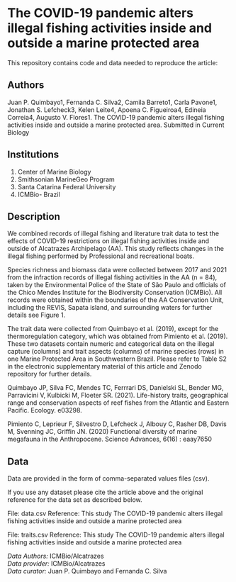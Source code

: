 # The COVID-19 pandemic alters illegal fishing activities inside and outside a marine protected area

This repository contains code and data needed to reproduce the article:

## Authors
Juan P. Quimbayo1, Fernanda C. Silva2, Camila Barreto1, Carla Pavone1, Jonathan S. Lefcheck3, Kelen Leite4, Apoena C. Figueiroa4, Edineia Correia4, Augusto V. Flores1. The COVID-19 pandemic alters illegal fishing activities inside and outside a marine protected area. Submitted in Current Biology 

## Institutions
 1. Center of Marine Biology    
 2. Smithsonian MarineGeo Program
 3. Santa Catarina Federal University   
 4. ICMBio- Brazil

## Description
We combined records of illegal fishing and literature trait data to test the effects of COVID-19 restrictions on illegal fishing activities inside and outside of Alcatrazes Archipelago (AA). This study reflects changes in the illegal fishing performed by Professional and recreational boats. 

Species richness and biomass data were collected between 2017 and 2021 from the infraction records of illegal fishing activities in the AA (n = 84), taken by the Environmental Police of the State of São Paulo and officials of the Chico Mendes Institute for the Biodiversity Conservation (ICMBio). All records were obtained within the boundaries of the AA Conservation Unit, including the REVIS, Sapata island, and surrounding waters for further details see Figure 1.  

The trait data were collected from Quimbayo et al. (2019), except for the thermoregulation category, which was obtained from Pimiento et al. (2019). These two datasets contain numeric and categorical data on the illegal capture (columns) and trait aspects (columns) of marine species (rows) in one Marine Protected Area in Southwestern Brazil. Please refer to Table S2 in the electronic supplementary material of this article and Zenodo repository for further details.

Quimbayo JP, Silva FC, Mendes TC, Ferrrari DS, Danielski SL, Bender MG, Parravicini V, Kulbicki M, Floeter SR. (2021). Life-history traits, geographical range and conservation aspects of reef fishes from the Atlantic and Eastern Pacific. Ecology. e03298.

Pimiento C, Leprieur F, Silvestro D, Lefcheck J, Albouy C, Rasher DB, Davis M, Svenning JC, Griffin JN. (2020) Functional diversity of marine megafauna in the Anthropocene. Science Advances, 6(16) : eaay7650

## Data
Data are provided in the form of comma-separated values files (csv).

If you use any dataset please cite the article above and the original reference for the data 
set as described below.

File: data.csv
Reference: This study
The COVID-19 pandemic alters illegal fishing activities inside and outside a marine protected area

File: traits.csv
Reference: This study
The COVID-19 pandemic alters illegal fishing activities inside and outside a marine protected area

*Data Authors:*  ICMBio/Alcatrazes   
*Data provider:* ICMBio/Alcatrazes     
*Data curator:* Juan P. Quimbayo and Fernanda C. Silva 
